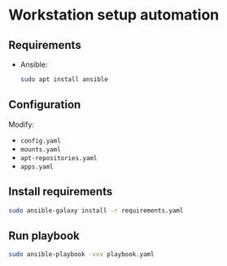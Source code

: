 # Workstation setup automation
## Requirements
- Ansible:
    ```sh
    sudo apt install ansible
    ```
    
## Configuration
Modify:
- `config.yaml`
- `mounts.yaml`
- `apt-repositories.yaml`
- `apps.yaml`

## Install requirements
```sh
sudo ansible-galaxy install -r requirements.yaml
```
## Run playbook
```sh
sudo ansible-playbook -vvv playbook.yaml
```